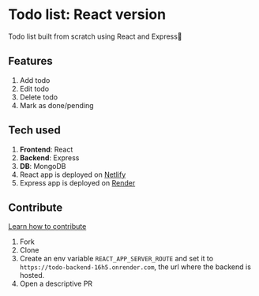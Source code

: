 # Todo list: React version

Todo list built from scratch using React and Express💸

## Features

1. Add todo
2. Edit todo
3. Delete todo
4. Mark as done/pending

## Tech used

1. **Frontend**: React
2. **Backend**: Express
3. **DB**: MongoDB
4. React app is deployed on [Netlify](https://react-todo-devhub.netlify.app/)
5. Express app is deployed on [Render](https://todo-backend-16h5.onrender.com/)

## Contribute

[Learn how to contribute](https://opensource.com/article/19/7/create-pull-request-github)

1. Fork
2. Clone
3. Create an env variable `REACT_APP_SERVER_ROUTE` and set it to `https://todo-backend-16h5.onrender.com`, the url where the backend is hosted.
4. Open a descriptive PR
